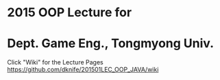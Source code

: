 # 2015 OOP Lecture for
# Dept. Game Eng., Tongmyong Univ.

Click "Wiki" for the Lecture Pages
https://github.com/dknife/201501LEC_OOP_JAVA/wiki

